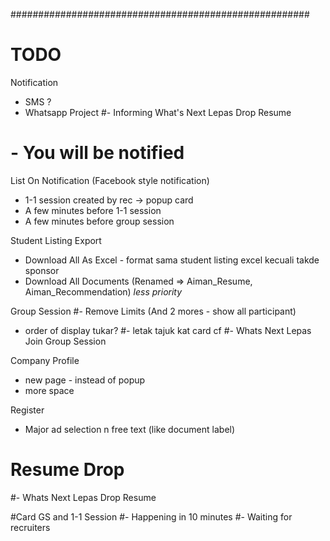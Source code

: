 ######################################################
# TODO

Notification
- SMS ?
- Whatsapp Project
#- Informing What's Next Lepas Drop Resume 
#    - You will be notified

List On Notification (Facebook style notification)
- 1-1 session created by rec -> popup card
- A few minutes before 1-1 session
- A few minutes before group session

Student Listing Export
- Download All As Excel - format sama student listing excel kecuali takde sponsor
- Download All Documents (Renamed => Aiman_Resume, Aiman_Recommendation) *less priority*

Group Session
#- Remove Limits (And 2 mores - show all participant)
- order of display tukar?
#- letak tajuk kat card cf
#- Whats Next Lepas Join Group Session

Company Profile
- new page - instead of popup
- more space

Register
- Major ad selection n free text (like document label)

# Resume Drop
#- Whats Next Lepas Drop Resume

#Card GS and 1-1 Session
#- Happening in 10 minutes
#- Waiting for recruiters


